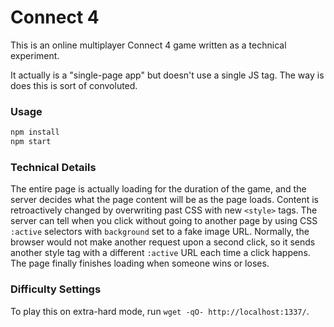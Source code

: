 # Connect 4

This is an online multiplayer Connect 4 game written as a technical experiment.

It actually is a "single-page app" but doesn't use a single JS tag.  The way is does this is sort of convoluted.

### Usage

```bash
npm install
npm start
```

### Technical Details

The entire page is actually loading for the duration of the game, and the server decides what the page content will be as the page loads.  Content is retroactively changed by overwriting past CSS with new `<style>` tags.  The server can tell when you click without going to another page by using CSS `:active` selectors with `background` set to a fake image URL.  Normally, the browser would not make another request upon a second click, so it sends another style tag with a different `:active` URL each time a click happens.  The page finally finishes loading when someone wins or loses.

### Difficulty Settings
To play this on extra-hard mode, run `wget -qO- http://localhost:1337/`.

